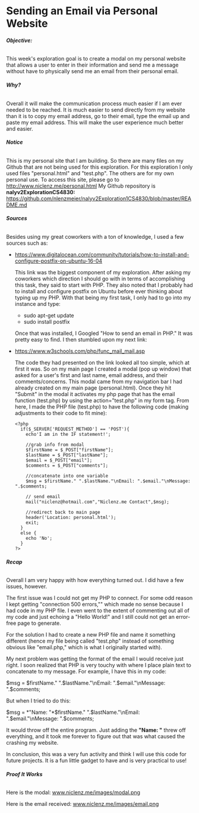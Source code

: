 # **Sending an Email via Personal Website**

###### **Objective:**
This week's exploration goal is to create a modal on my personal website that allows a user to enter in their information and send me a message without have to physically send me an email from their personal email.

###### **Why?**
Overall it will make the communication process much easier if I am ever needed to be reached. It is much easier to send directly from my website than it is to copy my email address, go to their email, type the email up and paste my email address. This will make the user experience much better and easier.

###### **Notice**
This is my personal site that I am building. So there are many files on my Github that are not being used for this exploration. For this exploration I only used files "personal.html" and "test.php". 
The others are for my own personal use. To access this site, please go to http://www.niclenz.me/personal.html 
My Github repository is **nalyv2ExplorationCS4830:** https://github.com/nlenzmeier/nalyv2Exploration1CS4830/blob/master/README.md

###### **Sources**
Besides using my great coworkers with a ton of knowledge, I used a few sources such as:
* https://www.digitalocean.com/community/tutorials/how-to-install-and-configure-postfix-on-ubuntu-16-04

  This link was the biggest component of my exploration. After asking my coworkers which direction I should go with in terms of accomplishing this task, they said to start with PHP. They also noted that I probably had to install and configure postfix on Ubuntu before ever thinking about typing up my PHP.
  With that being my first task, I only had to go into my instance and type:
  * sudo apt-get update
  * sudo install postfix

  Once that was installed, I Googled "How to send an email in PHP." It was pretty easy to find. I then stumbled upon my next link:

* https://www.w3schools.com/php/func_mail_mail.asp

  The code they had presented on the link looked all too simple, which at first it was. So on my main page I created a modal (pop up window) that asked for a user's first and last name, email address, and their comments/concerns. This modal came from my navigation bar I had already created on my main page (personal.html).
  Once they hit "Submit" in the modal it activates my php page that has the email function (test.php) by using the action="test.php" in my form tag.
  From here, I made the PHP file (test.php) to have the following code (making adjustments to their code to fit mine):

      <?php
        if($_SERVER['REQUEST_METHOD'] == 'POST'){
          echo'I am in the IF statement!';

          //grab info from modal
          $firstName = $_POST["firstName"];
          $lastName = $_POST["lastName"];
          $email = $_POST["email"];
          $comments = $_POST["comments"];

          //concatenate into one variable
          $msg = $firstName." ".$lastName."\nEmail: ".$email."\nMessage: ".$comments;

          // send email
          mail("niclenz@hotmail.com","Niclenz.me Contact",$msg);

          //redirect back to main page
          header('Location: personal.html');
          exit;
        }
        else {
          echo 'No';
        }
      ?>


###### **Recap**
Overall I am very happy with how everything turned out. I did have a few issues, however. 

The first issue was I could not get my PHP to connect. For some odd reason I kept getting "connection 500 errors,"" which made no sense because I had code in my PHP file. I even went to the extent of commenting out all of my code and just echoing a "Hello World!" and I still could not get an error-free page to generate.

For the solution I had to create a new PHP file and name it something different (hence my file being called "test.php" instead of something obvious like "email.php," which is what I originally started with). 

My next problem was getting the format of the email I would receive just right. I soon realized that PHP is very touchy with where I place plain text to concatenate to my message. For example, I have this in my code:

$msg = $firstName." ".$lastName."\nEmail: ".$email."\nMessage: ".$comments;

But when I tried to do this:

$msg = *"Name: "*$firstName." ".$lastName."\nEmail:       ".$email."\nMessage: ".$comments;

It would throw off the entire program. Just adding the **"Name: "** threw off everything, and it took me forever to figure out that was what caused the crashing my website. 

In conclusion, this was a very fun activity and think I will use this code for future projects. It is a fun little gadget to have and is very practical to use!

###### **Proof It Works**

Here is the modal:
www.niclenz.me/images/modal.png

Here is the email received:
www.niclenz.me/images/email.png



        






        
        






        
        
